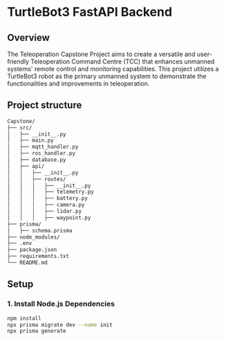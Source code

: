 # TurtleBot3 FastAPI Backend

## Overview
The Teleoperation Capstone Project aims to create a versatile and user-friendly Teleoperation Command Centre (TCC) that enhances unmanned systems' remote control and monitoring capabilities. This project utilizes a TurtleBot3 robot as the primary unmanned system to demonstrate the functionalities and improvements in teleoperation.

## Project structure

```bash
Capstone/
├── src/
│   ├── __init__.py
│   ├── main.py
│   ├── mqtt_handler.py
│   ├── ros_handler.py
│   ├── database.py
│   ├── api/
│   │   ├── __init__.py
│   │   ├── routes/
│   │   │   ├── __init__.py
│   │   │   ├── telemetry.py
│   │   │   ├── battery.py
│   │   │   ├── camera.py
│   │   │   ├── lidar.py
│   │   │   ├── waypoint.py
├── prisma/
│   ├── schema.prisma
├── node_modules/
├── .env
├── package.json
├── requirements.txt
└── README.md
```

## Setup

### 1. Install Node.js Dependencies

```bash
npm install
npx prisma migrate dev --name init
npx prisma generate
